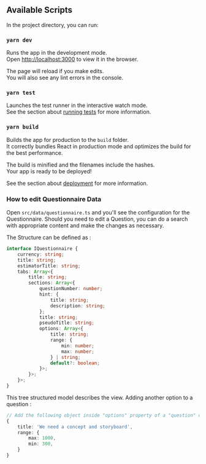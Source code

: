 ## Available Scripts

In the project directory, you can run:

### `yarn dev`

Runs the app in the development mode.\
Open [http://localhost:3000](http://localhost:3000) to view it in the browser.

The page will reload if you make edits.\
You will also see any lint errors in the console.

### `yarn test`

Launches the test runner in the interactive watch mode.\
See the section about [running tests](https://facebook.github.io/create-react-app/docs/running-tests) for more information.

### `yarn build`

Builds the app for production to the `build` folder.\
It correctly bundles React in production mode and optimizes the build for the best performance.

The build is minified and the filenames include the hashes.\
Your app is ready to be deployed!

See the section about [deployment](https://facebook.github.io/create-react-app/docs/deployment) for more information.

### How to edit Questionnaire Data 

Open `src/data/questionnaire.ts` and you'll see the configuration for the Questionnaire. Should you need to edit a Question, you can do a search with appropriate content and make the changes as necessary.

The Structure can be defined as :

```typescript
interface IQuestionnaire {
    currency: string;
    title: string;
    estimatorTitle: string;
    tabs: Array<{
        title: string;
        sections: Array<{
            questionNumber: number;
            hint: {
                title: string;
                description: string;
            };
            title: string;
            pseudoTitle: string;
            options: Array<{
                title: string;
                range: {
                    min: number;
                    max: number;
                } | string;
                default?: boolean;
            }>;
        }>;
    }>;
}
```

This tree structured model describes the view. Adding another option to a question : 

```typescript
// Add the following object inside "options" property of a "question" object
{
    title: 'We need a concept and storyboard',
    range: {
        max: 1000,
        min: 300,
    }
}
```
